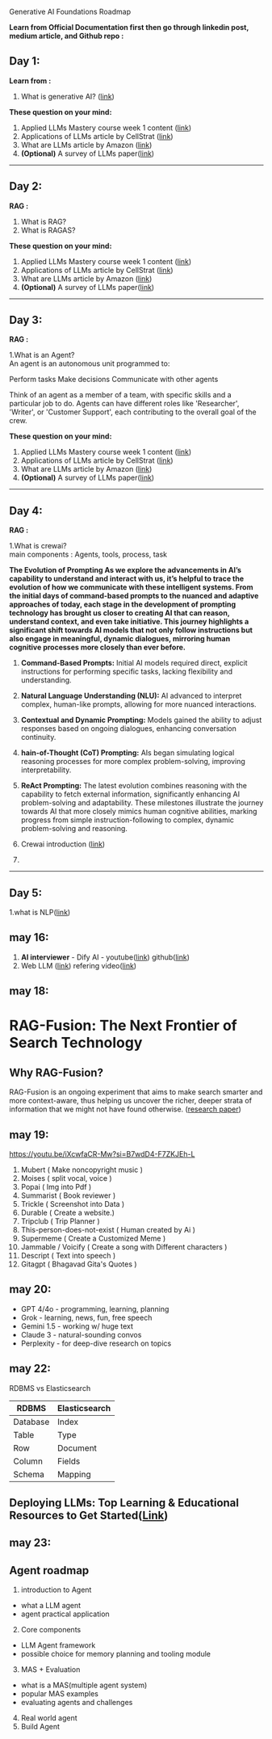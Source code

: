 Generative AI Foundations Roadmap 

**Learn from Official Documentation first then go through linkedin post, medium article, and Github repo  :**

## Day 1:

**Learn from   :**

1. What is generative AI? ([link](https://youtu.be/_6R7Ym6Vy_I?si=2kI4uZrR4itAVJv5))

**These question on your mind:**

1. Applied LLMs Mastery course week 1 content ([link](https://github.com/aishwaryanr/awesome-generative-ai-guide/blob/main/free_courses/Applied_LLMs_Mastery_2024/week1_part1_foundations.md))
2. Applications of LLMs article by CellStrat ([link](https://cellstrat.medium.com/real-world-use-cases-for-large-language-models-llms-d71c3a577bf2))
3. What are LLMs article by Amazon ([link](https://aws.amazon.com/what-is/large-language-model/))
4. **(Optional)** A survey of LLMs paper([link](https://arxiv.org/abs/2303.18223)) 

---
## Day 2:

**RAG   :**

1. What is RAG? 
2. What is RAGAS? 

**These question on your mind:**

1. Applied LLMs Mastery course week 1 content ([link](https://github.com/aishwaryanr/awesome-generative-ai-guide/blob/main/free_courses/Applied_LLMs_Mastery_2024/week1_part1_foundations.md))
2. Applications of LLMs article by CellStrat ([link](https://cellstrat.medium.com/real-world-use-cases-for-large-language-models-llms-d71c3a577bf2))
3. What are LLMs article by Amazon ([link](https://aws.amazon.com/what-is/large-language-model/))
4. **(Optional)** A survey of LLMs paper([link](https://arxiv.org/abs/2303.18223)) 

---
## Day 3:

**RAG   :**

1.What is an Agent? <Br>
An agent is an autonomous unit programmed to:

Perform tasks
Make decisions
Communicate with other agents

Think of an agent as a member of a team, with specific skills and a particular job to do. Agents can have different roles like 'Researcher', 'Writer', or 'Customer Support', each contributing to the overall goal of the crew. 

**These question on your mind:**

1. Applied LLMs Mastery course week 1 content ([link](https://github.com/aishwaryanr/awesome-generative-ai-guide/blob/main/free_courses/Applied_LLMs_Mastery_2024/week1_part1_foundations.md))
2. Applications of LLMs article by CellStrat ([link](https://cellstrat.medium.com/real-world-use-cases-for-large-language-models-llms-d71c3a577bf2))
3. What are LLMs article by Amazon ([link](https://aws.amazon.com/what-is/large-language-model/))
4. **(Optional)** A survey of LLMs paper([link](https://arxiv.org/abs/2303.18223)) 

---

## Day 4:

**RAG   :**

1.What is crewai? <Br>
main components : Agents, tools, process, task

**The Evolution of Prompting
As we explore the advancements in AI’s capability to understand and interact with us, it’s helpful to trace the evolution of how we communicate with these intelligent systems. From the initial days of command-based prompts to the nuanced and adaptive approaches of today, each stage in the development of prompting technology has brought us closer to creating AI that can reason, understand context, and even take initiative. This journey highlights a significant shift towards AI models that not only follow instructions but also engage in meaningful, dynamic dialogues, mirroring human cognitive processes more closely than ever before.**

1. **Command-Based Prompts:** Initial AI models required direct, explicit instructions for performing specific tasks, lacking flexibility and understanding.
2. **Natural Language Understanding (NLU):** AI advanced to interpret complex, human-like prompts, allowing for more nuanced interactions.
3. **Contextual and Dynamic Prompting:** Models gained the ability to adjust responses based on ongoing dialogues, enhancing conversation continuity.
4. **hain-of-Thought (CoT) Prompting:** AIs began simulating logical reasoning processes for more complex problem-solving, improving interpretability.
5. **ReAct Prompting:** The latest evolution combines reasoning with the capability to fetch external information, significantly enhancing AI problem-solving and adaptability.
These milestones illustrate the journey towards AI that more closely mimics human cognitive abilities, marking progress from simple instruction-following to complex, dynamic problem-solving and reasoning.


1. Crewai introduction ([link](https://medium.com/@elle.neal_71064/how-i-made-an-ai-team-do-my-work-for-me-using-cohere-and-crewai-c9044b7ff027))
2. 
---

## Day 5:
1.what is NLP([link](https://medium.com/nerd-for-tech/natural-language-processing-using-python-nltk-5c1804d0962d))


## may 16:
1. **AI interviewer** - 
Dify AI - youtube([link](https://www.youtube.com/watch?v=8EFFa8u2kNI))
github([link](https://github.com/langgenius/dify))
2. Web LLM ([link](https://github.com/mlc-ai/web-llm?tab=readme-ov-file))
        refering video([link](https://www.youtube.com/watch?v=BWm1soT0eGc))

## may 18:
# RAG-Fusion: The Next Frontier of Search Technology

## Why RAG-Fusion?

RAG-Fusion is an ongoing experiment that aims to make search smarter and more context-aware, thus helping us uncover the richer, deeper strata of information that we might not have found otherwise.
([research paper](https://arxiv.org/abs/2402.03367))

## may 19:
https://youtu.be/iXcwfaCR-Mw?si=B7wdD4-F7ZKJEh-L
1. Mubert ( Make noncopyright music )
2. Moises (  split vocal, voice ) 
3. Popai ( Img into Pdf )
4.  Summarist ( Book reviewer )
5. Trickle ( Screenshot into Data )
6.  Durable ( Create a website.) 
7. Tripclub ( Trip Planner ) 
8. This-person-does-not-exist ( Human created by Ai ) 
9. Supermeme ( Create a Customized Meme ) 
10. Jammable / Voicify ( Create a song with Different characters ) 
11. Descript ( Text into speech ) 
12. Gitagpt ( Bhagavad Gita's Quotes )


## may 20:
- GPT 4/4o - programming, learning, planning
- Grok - learning, news, fun, free speech
- Gemini 1.5 - working w/ huge text
- Claude 3 - natural-sounding convos
- Perplexity - for deep-dive research on topics


## may 22:
RDBMS vs Elasticsearch

| RDBMS      | Elasticsearch |
|------------|---------------|
| Database   | Index         |
| Table      | Type          |
| Row        | Document      |
| Column     | Fields        |
| Schema     | Mapping       |


## Deploying LLMs: Top Learning & Educational Resources to Get Started([Link](https://levelup.gitconnected.com/deploying-llms-top-learning-educational-resources-to-get-started-4db8c6034dc5))

## may 23:
## Agent roadmap
1. introduction to Agent
- what a LLM agent
- agent practical application
2. Core components
- LLM Agent framework
- possible choice for memory planning and tooling module
3. MAS + Evaluation
- what is a MAS(multiple agent system)
- popular MAS examples
- evaluating agents and challenges
4. Real world agent
5. Build Agent